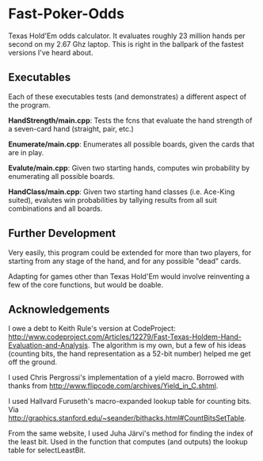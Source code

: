 Fast-Poker-Odds
===============

Texas Hold'Em odds calculator.  It evaluates roughly 23 million hands per second on my 2.67 Ghz laptop.  This is right in the ballpark of the fastest versions I've heard about.  

Executables
-----------

Each of these executables tests (and demonstrates) a different aspect of the program.

**HandStrength/main.cpp**: Tests the fcns that evaluate the hand strength of a seven-card hand (straight, pair, etc.)  

**Enumerate/main.cpp**: Enumerates all possible boards, given the cards that are in play.  

**Evalute/main.cpp**: Given two starting hands, computes win probability by enumerating all possible boards.

**HandClass/main.cpp**: Given two starting hand classes (i.e. Ace-King suited), evalutes win probabilities by tallying results from all suit combinations and all boards.

Further Development
-------------------

Very easily, this program could be extended for more than two players, for starting from any stage of the hand, and for any possible "dead" cards.  

Adapting for games other than Texas Hold'Em would involve reinventing a few of the core functions, but would be doable.


Acknowledgements
----------------

I owe a debt to Keith Rule's version at CodeProject: http://www.codeproject.com/Articles/12279/Fast-Texas-Holdem-Hand-Evaluation-and-Analysis.  The algorithm is my own, but a few of his ideas (counting bits, the hand representation as a 52-bit number) helped me get off the ground.

I used Chris Pergrossi's implementation of a yield macro.  Borrowed with thanks from http://www.flipcode.com/archives/Yield_in_C.shtml.

I used Hallvard Furuseth's macro-expanded lookup table for counting bits.  Via http://graphics.stanford.edu/~seander/bithacks.html#CountBitsSetTable.

From the same website, I used Juha Järvi's method for finding the index of the least bit.  Used in the function that computes (and outputs) the lookup table for selectLeastBit.




